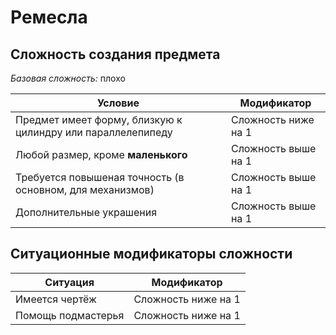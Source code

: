 # Ремесла

## Сложность создания предмета
*Базовая сложность:* плохо

| Условие                                                     | Модификатор           |
| ----------------------------------------------------------- | --------------------- |
| Предмет имеет форму, близкую к цилиндру или параллелепипеду | Сложность ниже на 1   |
| Любой размер, кроме **маленького**                          | Сложность выше на 1   |
| Требуется повышеная точность (в основном, для механизмов)   | Сложность выше на 1   |
| Дополнительные украшения                                    | Сложность выше на 1   |


## Ситуационные модификаторы сложности
| Ситуация           | Модификатор         |
| ------------------ | ------------------- |
| Имеется чертёж     | Сложность ниже на 1 |
| Помощь подмастерья | Сложность ниже на 1 |
